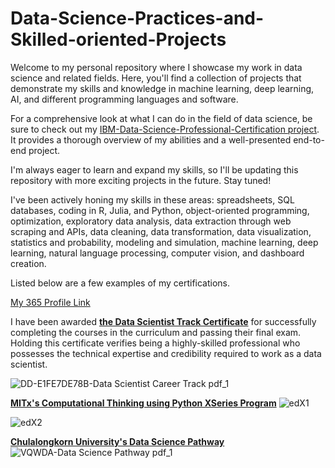 # Data-Science-Practices-and-Skilled-oriented-Projects

Welcome to my personal repository where I showcase my work in data science and related fields. Here, you'll find a collection of projects that demonstrate my skills and knowledge in machine learning, deep learning, AI, and different programming languages and software.

For a comprehensive look at what I can do in the field of data science, be sure to check out my [IBM-Data-Science-Professional-Certification project](https://github.com/Feem-NS/IBM-Data-Science-Professional-Certification/tree/main/IBM-Module-10%20Applied-Data-Science-Capstone%20(Project)). It provides a thorough overview of my abilities and a well-presented end-to-end project.

I'm always eager to learn and expand my skills, so I'll be updating this repository with more exciting projects in the future. Stay tuned!

I've been actively honing my skills in these areas: spreadsheets, SQL databases, coding in R, Julia, and Python, object-oriented programming, optimization, exploratory data analysis, data extraction through web scraping and APIs, data cleaning, data transformation, data visualization, statistics and probability, modeling and simulation, machine learning, deep learning, natural language processing, computer vision, and dashboard creation.

Listed below are a few examples of my certifications.

[My 365 Profile Link](https://learn.365datascience.com/profile/natthapong-sueviriyapan/)

I have been awarded **[the Data Scientist Track Certificate](https://learn.365datascience.com/certificates/DD-E1FE7DE78B/)** for successfully completing the courses in the curriculum and passing their final exam. Holding this certificate verifies being a highly-skilled professional who possesses the technical expertise and credibility required to work as a data scientist.

![DD-E1FE7DE78B-Data Scientist Career Track pdf_1](https://user-images.githubusercontent.com/107760967/219263089-02c71a49-74a1-4d7a-ba58-7ae85cb82ddd.jpg)

**[MITx's Computational Thinking using Python XSeries Program](https://www.edx.org/xseries/mitx-computational-thinking-using-python)**
![edX1](https://user-images.githubusercontent.com/107760967/219264526-e3981e20-656f-4502-9111-f5f9c662a626.jpg)

![edX2](https://user-images.githubusercontent.com/107760967/219264550-2221105b-73d1-4ba3-8df4-0cc5f3b356bb.jpg)

**[Chulalongkorn University's Data Science Pathway](https://www.chulamoocachieve.com/pathway/data-science)**
![VQWDA-Data Science Pathway pdf_1](https://user-images.githubusercontent.com/107760967/219264139-c2765d1f-bacb-426c-aa7f-f6afe79bd8d2.jpg)
